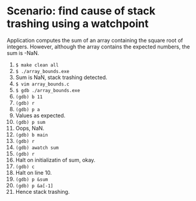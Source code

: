 ﻿# Scenario: find cause of stack trashing using a watchpoint

Application computes the sum of an array containing the square root of
integers.  However, although the array contains the expected numbers,
the sum is -NaN.

  1. `$ make clean all`
  1. `$ ./array_bounds.exe`
  1. Sum is NaN, stack trashing detected.
  1. `$ vim array_bounds.c`
  1. `$ gdb ./array_bounds.exe`
  1. `(gdb) b 11`
  1. `(gdb) r`
  1. `(gdb) p a`
  1. Values as expected.
  1. `(gdb) p sum`
  1. Oops, NaN.
  1. `(gdb) b main`
  1. `(gdb) r`
  1. `(gdb) awatch sum`
  1. `(gdb) r`
  1. Halt on initializatin of sum, okay.
  1. `(gdb) c`
  1. Halt on line 10.
  1. `(gdb) p &sum`
  1. `(gdb) p &a[-1]`
  1. Hence stack trashing.
